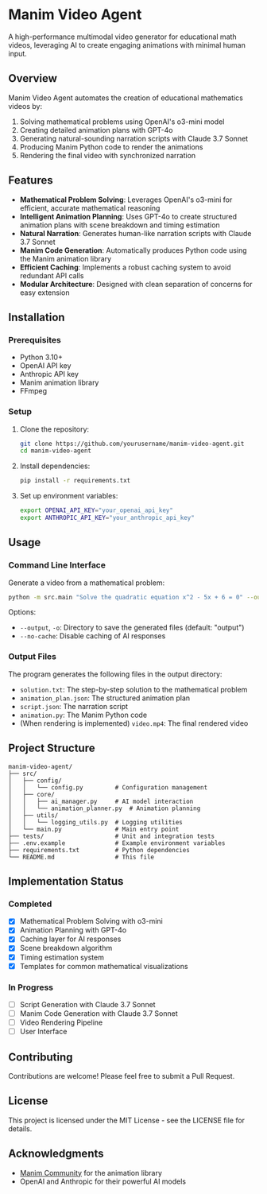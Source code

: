 # Manim Video Agent

A high-performance multimodal video generator for educational math videos, leveraging AI to create engaging animations with minimal human input.

## Overview

Manim Video Agent automates the creation of educational mathematics videos by:

1. Solving mathematical problems using OpenAI's o3-mini model
2. Creating detailed animation plans with GPT-4o
3. Generating natural-sounding narration scripts with Claude 3.7 Sonnet
4. Producing Manim Python code to render the animations
5. Rendering the final video with synchronized narration

## Features

- **Mathematical Problem Solving**: Leverages OpenAI's o3-mini for efficient, accurate mathematical reasoning
- **Intelligent Animation Planning**: Uses GPT-4o to create structured animation plans with scene breakdown and timing estimation
- **Natural Narration**: Generates human-like narration scripts with Claude 3.7 Sonnet
- **Manim Code Generation**: Automatically produces Python code using the Manim animation library
- **Efficient Caching**: Implements a robust caching system to avoid redundant API calls
- **Modular Architecture**: Designed with clean separation of concerns for easy extension

## Installation

### Prerequisites

- Python 3.10+
- OpenAI API key
- Anthropic API key
- Manim animation library
- FFmpeg

### Setup

1. Clone the repository:
   ```bash
   git clone https://github.com/yourusername/manim-video-agent.git
   cd manim-video-agent
   ```

2. Install dependencies:
   ```bash
   pip install -r requirements.txt
   ```

3. Set up environment variables:
   ```bash
   export OPENAI_API_KEY="your_openai_api_key"
   export ANTHROPIC_API_KEY="your_anthropic_api_key"
   ```

## Usage

### Command Line Interface

Generate a video from a mathematical problem:

```bash
python -m src.main "Solve the quadratic equation x^2 - 5x + 6 = 0" --output ./output
```

Options:
- `--output`, `-o`: Directory to save the generated files (default: "output")
- `--no-cache`: Disable caching of AI responses

### Output Files

The program generates the following files in the output directory:

- `solution.txt`: The step-by-step solution to the mathematical problem
- `animation_plan.json`: The structured animation plan
- `script.json`: The narration script
- `animation.py`: The Manim Python code
- (When rendering is implemented) `video.mp4`: The final rendered video

## Project Structure

```
manim-video-agent/
├── src/
│   ├── config/
│   │   └── config.py         # Configuration management
│   ├── core/
│   │   ├── ai_manager.py     # AI model interaction
│   │   └── animation_planner.py  # Animation planning
│   ├── utils/
│   │   └── logging_utils.py  # Logging utilities
│   └── main.py               # Main entry point
├── tests/                    # Unit and integration tests
├── .env.example              # Example environment variables
├── requirements.txt          # Python dependencies
└── README.md                 # This file
```

## Implementation Status

### Completed

- [x] Mathematical Problem Solving with o3-mini
- [x] Animation Planning with GPT-4o
- [x] Caching layer for AI responses
- [x] Scene breakdown algorithm
- [x] Timing estimation system
- [x] Templates for common mathematical visualizations

### In Progress

- [ ] Script Generation with Claude 3.7 Sonnet
- [ ] Manim Code Generation with Claude 3.7 Sonnet
- [ ] Video Rendering Pipeline
- [ ] User Interface

## Contributing

Contributions are welcome! Please feel free to submit a Pull Request.

## License

This project is licensed under the MIT License - see the LICENSE file for details.

## Acknowledgments

- [Manim Community](https://www.manim.community/) for the animation library
- OpenAI and Anthropic for their powerful AI models
